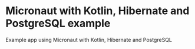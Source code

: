 # Micronaut with Kotlin, Hibernate and PostgreSQL example

Example app using Micronaut with Kotlin, Hibernate and PostgreSQL
